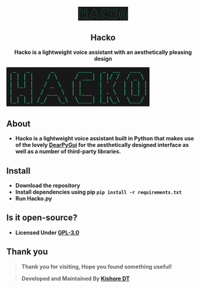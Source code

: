 <p align="center"><img src="Logo.png" width="130px"></p>
<h2 align="center">Hacko</h2>
<p align="center"><b>Hacko is a lightweight voice assistant with an aesthetically pleasing design</b></p>
<kbd><img src="Logo.png"></kbd>

## About
- **Hacko is a lightweight voice assistant built in Python that makes use of the lovely [DearPyGui](https://github.com/hoffstadt/DearPyGui/) for the aesthetically designed interface as well as a number of third-party libraries.**

## Install
- **Download the repository**
- **Install dependencies using pip `pip install -r requirements.txt`**
- **Run Hacko.py**

## Is it open-source?
- **Licensed Under [GPL-3.0](https://github.com/KishoreDT/Music-Player/blob/main/LICENSE)**

## Thank you
> **Thank you for visiting, Hope you found something useful!**

> **Developed and Maintained By [Kishore DT](https://github.com/KishoreDT)**
